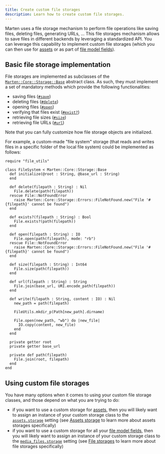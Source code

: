 ```yaml
---
title: Create custom file storages
description: Learn how to create custom file storages.
---
```


Marten uses a file storage mechanism to perform file operations like saving files, deleting files, generating URLs, ... This file storages mechanism allows to save files in different backends by leveraging a standardized API. You can leverage this capability to implement custom file storages (which you can then use for [assets](../../assets/introduction.md) or as part of [file model fields](../uploading-files.md#persisting-uploaded-files-in-model-records)).

## Basic file storage implementation

File storages are implemented as subclasses of the [`Marten::Core::Storage::Base`](pathname:///api/0.3/Marten/Core/Storage/Base.html) abstract class. As such, they must implement a set of mandatory methods which provide the following functionalities:

* saving files ([`#save`](pathname:///api/0.3/Marten/Core/Storage/Base.html#save(filepath%3AString%2Ccontent%3AIO)%3AString-instance-method))
* deleting files ([`#delete`](pathname:///api/0.3/Marten/Core/Storage/Base.html#delete(filepath%3AString)%3ANil-instance-method))
* opening files ([`#open`](pathname:///api/0.3/Marten/Core/Storage/Base.html#open(filepath%3AString)%3AIO-instance-method))
* verifying that files exist ([`#exist?`](pathname:///api/0.3/Marten/Core/Storage/Base.html#exists%3F(filepath%3AString)%3ABool-instance-method))
* retrieving file sizes ([`#size`](pathname:///api/0.3/Marten/Core/Storage/Base.html#size(filepath%3AString)%3AInt64-instance-method))
* retrieving file URLs ([`#url`](pathname:///api/0.3/Marten/Core/Storage/Base.html#url(filepath%3AString)%3AString-instance-method))

Note that you can fully customize how file storage objects are initialized.

For example, a custom-made "file system" storage (that reads and writes files in a specific folder of the local file system) could be implemented as follows:

```crystal
require "file_utils"

class FileSystem < Marten::Core::Storage::Base
  def initialize(@root : String, @base_url : String)
  end

  def delete(filepath : String) : Nil
    File.delete(path(filepath))
  rescue File::NotFoundError
    raise Marten::Core::Storage::Errors::FileNotFound.new("File '#{filepath}' cannot be found")
  end

  def exists?(filepath : String) : Bool
    File.exists?(path(filepath))
  end

  def open(filepath : String) : IO
    File.open(path(filepath), mode: "rb")
  rescue File::NotFoundError
    raise Marten::Core::Storage::Errors::FileNotFound.new("File '#{filepath}' cannot be found")
  end

  def size(filepath : String) : Int64
    File.size(path(filepath))
  end

  def url(filepath : String) : String
    File.join(base_url, URI.encode_path(filepath))
  end

  def write(filepath : String, content : IO) : Nil
    new_path = path(filepath)

    FileUtils.mkdir_p(Path[new_path].dirname)

    File.open(new_path, "wb") do |new_file|
      IO.copy(content, new_file)
    end
  end

  private getter root
  private getter base_url

  private def path(filepath)
    File.join(root, filepath)
  end
end
```

## Using custom file storages

You have many options when it comes to using your custom file storage classes, and those depend on what you are trying to do:

* if you want to use a custom storage for [assets](../../assets/introduction.md), then you will likely want to assign an instance of your custom storage class to the [`assets.storage`](../../development/reference/settings.md#storage) setting (see [Assets storage](../../assets/introduction.md#assets-storage) to learn more about assets storages specifically)
* if you want to use a custom storage for all your [file model fields](../../models-and-databases/reference/fields.md#file), then you will likely want to assign an instance of your custom storage class to the [`media_files.storage`](../../development/reference/settings.md#storage-1) setting (see [File storages](../managing-files.md#file-storages) to learn more about file storages specifically)
